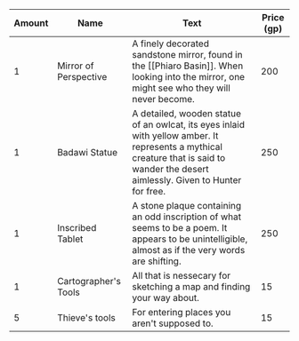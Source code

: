 | Amount | Name                  | Text                                                                                                                                                                                | Price (gp) |
| ------ | --------------------- | ----------------------------------------------------------------------------------------------------------------------------------------------------------------------------------- | ---------- |
| 1      | Mirror of Perspective | A finely decorated sandstone mirror, found in the [[Phiaro Basin]]. When looking into the mirror, one might see who they will never become.                                         | 200        |
| 1      | Badawi Statue         | A detailed, wooden statue of an owlcat, its eyes inlaid with yellow amber. It represents a mythical creature that is said to wander the desert aimlessly. Given to Hunter for free. | 250        |
| 1      | Inscribed Tablet      | A stone plaque containing an odd inscription of what seems to be a poem. It appears to be unintelligible, almost as if the very words are shifting.                                 | 250        |
| 1      | Cartographer's Tools  | All that is nessecary for sketching a map and finding your way about.                                                                                                               | 15         |
| 5      | Thieve's tools        | For entering places you aren't supposed to.                                                                                                                                         | 15         |
